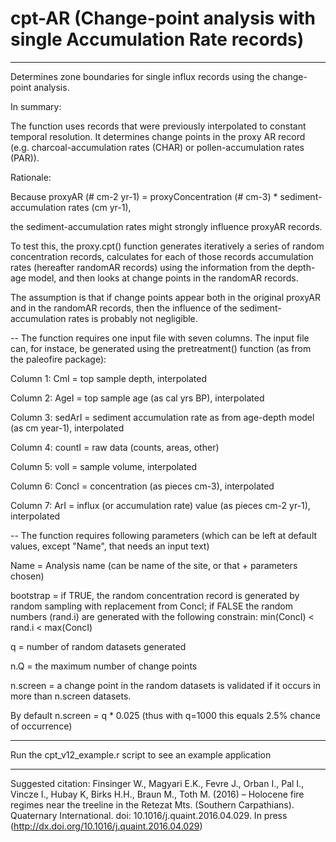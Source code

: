# cpt-AR (Change-point analysis with single Accumulation Rate records)

-------------------------------------------------------------------------------------
Determines zone boundaries for single influx records using the change-point analysis.

In summary:

The function uses records that were previously interpolated to constant temporal resolution. It determines change points in the proxy AR record (e.g. charcoal-accumulation rates (CHAR) or pollen-accumulation rates (PAR)).

Rationale: 

Because 
proxyAR (# cm-2 yr-1) = proxyConcentration (# cm-3) * sediment-accumulation rates (cm yr-1),

the sediment-accumulation rates might strongly influence proxyAR records.

To test this, the proxy.cpt() function generates iteratively a series of random concentration records, calculates for each of those records accumulation rates (hereafter randomAR records) using the information from the depth-age model, and then looks at change points in the randomAR records.

The assumption is that if change points appear both in the original proxyAR and in the randomAR records, then the influence of the sediment-accumulation rates is probably not negligible.

--
The function requires one input file with seven columns.
The input file can, for instace, be generated using the pretreatment() function (as from the paleofire package):

Column 1: CmI          =   top sample depth, interpolated

Column 2: AgeI            =   top sample age (as cal yrs BP), interpolated

Column 3: sedArI    =   sediment accumulation rate as from age-depth model (as cm year-1), interpolated

Column 4: countI           =   raw data (counts, areas, other)

Column 5: volI             =   sample volume, interpolated

Column 6: ConcI          =   concentration (as pieces cm-3), interpolated

Column 7: ArI            =   influx (or accumulation rate) value (as pieces cm-2 yr-1), interpolated


--
The function requires following parameters (which can be left at default values, except "Name", that needs an input text)

 Name      =   Analysis name (can be name of the site, or that + parameters chosen)
 
 bootstrap =   if TRUE, the random concentration record is generated by random sampling with replacement from ConcI; if FALSE
               the random numbers (rand.i) are generated with the following constrain: min(ConcI) < rand.i < max(ConcI) 
 
 q         =   number of random datasets generated 
 
 n.Q       =   the maximum number of change points
 
 n.screen  =   a change point in the random datasets is validated if it occurs in more than n.screen datasets.

By default n.screen = q * 0.025 (thus with q=1000 this equals 2.5% chance of occurrence) 

----
Run the cpt_v12_example.r script to see an example application

-------------------------------------------------------------------------------------
Suggested citation: Finsinger W., Magyari E.K., Fevre J., Orban I., Pal I., Vincze I., Hubay K,
                     Birks H.H., Braun M., Toth M.  (2016) – Holocene fire regimes near the treeline
                     in the Retezat Mts. (Southern Carpathians). Quaternary International.
                     doi: 10.1016/j.quaint.2016.04.029. In press (http://dx.doi.org/10.1016/j.quaint.2016.04.029)
